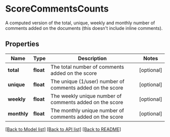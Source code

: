 # ScoreCommentsCounts

A computed version of the total, unique, weekly and monthly number of comments added on the documents (this doesn't include inline comments). 
## Properties
Name | Type | Description | Notes
------------ | ------------- | ------------- | -------------
**total** | **float** | The total number of comments added on the score | [optional] 
**unique** | **float** | The unique (1/user) number of comments added on the score | [optional] 
**weekly** | **float** | The weekly unique number of comments added on the score | [optional] 
**monthly** | **float** | The monthly unique number of comments added on the score | [optional] 

[[Back to Model list]](../README.md#documentation-for-models) [[Back to API list]](../README.md#documentation-for-api-endpoints) [[Back to README]](../README.md)


